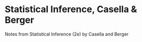 # Statistical Inference, Casella & Berger
Notes from Statistical Inference (2e) by Casella and Berger
